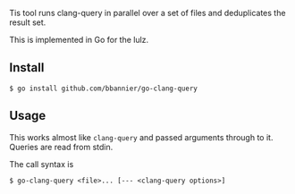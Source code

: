 Tis tool runs clang-query in parallel over a set of files and deduplicates the
result set.

This is implemented in Go for the lulz.

Install
-------

    $ go install github.com/bbannier/go-clang-query

Usage
-----

This works almost like `clang-query` and passed arguments through to it.
Queries are read from stdin.

The call syntax is

    $ go-clang-query <file>... [--- <clang-query options>]
